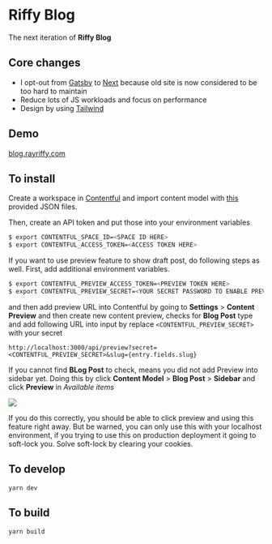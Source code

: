 Riffy Blog
===

The next iteration of **Riffy Blog**

Core changes
---

- I opt-out from [Gatsby](https://gatsbyjs.com) to [Next](https:/nextjs.org) because old site is now considered to be too hard to maintain
- Reduce lots of JS workloads and focus on performance
- Design by using [Tailwind](https://tailwindcss.com)

Demo
---

[blog.rayriffy.com](https://blog.rayriffy.com)

To install
---

Create a workspace in [Contentful](https://contentful.com/) and import content model with [this](model/contentful.json) provided JSON files.

Then, create an API token and put those into your environment variables

```sh
$ export CONTENTFUL_SPACE_ID=<SPACE ID HERE>
$ export CONTENTFUL_ACCESS_TOKEN=<ACCESS TOKEN HERE>
```

If you want to use preview feature to show draft post, do following steps as well. First, add additional environment variables.

```sh
$ export CONTENTFUL_PREVIEW_ACCESS_TOKEN=<PREVIEW TOKEN HERE>
$ export CONTENTFUL_PREVIEW_SECRET=<YOUR SECRET PASSWORD TO ENABLE PREVIEW MODE>
```

and then add preview URL into Contentful by going to **Settings** > **Content Preview** and then create new content preview, checks for **Blog Post** type and add following URL into input by replace `<CONTENTFUL_PREVIEW_SECRET>` with your secret

```
http://localhost:3000/api/preview?secret=<CONTENTFUL_PREVIEW_SECRET>&slug={entry.fields.slug}
```

If you cannot find **BLog Post** to check, means you did not add Preview into sidebar yet. Doing this by click **Content Model** > **Blog Post** > **Sidebar** and click **Preview** in *Available items*

![](https://storage.rayriffy.com/files/image/421136F1-ADA0-4398-B4CA-1B2860727F56.jpeg)

If you do this correctly, you should be able to click preview and using this feature right away. But be warned, you can only use this with your localhost environment, if you trying to use this on production deployment it going to soft-lock you. Solve soft-lock by clearing your cookies.



To develop
---

```
yarn dev
```

To build
---

```
yarn build
```

